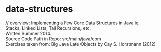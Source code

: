 # data-structures<br /> 
// overview: Implementing a Few Core Data Structures in Java ie,<br /> 
Stacks, Linked Lists, Tail Recursions, etc.<br /> 
Written Summer 2014.<br /> 
Source Code Path in Repo: src/main/java/com<br/>
Exercises taken from: Big Java Late Objects by Cay S. Horstmann (2012)
